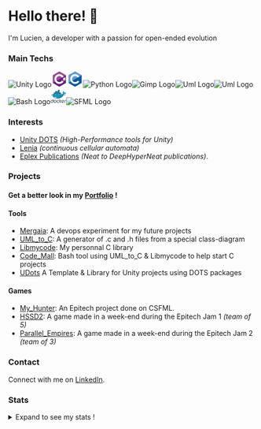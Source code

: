 # Hello there! 👋

I'm Lucien, a developer with a passion for open-ended evolution

### Main Techs
<img src="https://www.vectorlogo.zone/logos/unity3d/unity3d-icon.svg" alt="Unity Logo" width="32"/><img src="https://raw.githubusercontent.com/devicons/devicon/master/icons/csharp/csharp-original.svg" alt="C# Logo" width="32"/><img src="https://raw.githubusercontent.com/devicons/devicon/master/icons/c/c-original.svg" alt="C Logo" width="32"/><img src="https://www.vectorlogo.zone/logos/python/python-icon.svg" alt="Python Logo" width="32"/><img src="https://www.vectorlogo.zone/logos/gimp/gimp-icon.svg" alt="Gimp Logo" width="32"/><img src="https://upload.wikimedia.org/wikipedia/commons/d/d5/UML_logo.svg" alt="Uml Logo" width="48"/><img src="https://www.vectorlogo.zone/logos/linux/linux-icon.svg" alt="Uml Logo" width="32"/><img src="https://www.vectorlogo.zone/logos/gnu_bash/gnu_bash-icon.svg" alt="Bash Logo" width="32"/><img src="https://raw.githubusercontent.com/devicons/devicon/master/icons/docker/docker-original-wordmark.svg" alt="Bash Logo" width="32"/><img src="https://upload.wikimedia.org/wikipedia/commons/a/a0/SFML_Logo.svg" alt="SFML Logo" width="32"/>

### Interests
- [Unity DOTS](https://unity.com/dots) *(High-Performance tools for Unity)*
- [Lenia](https://chakazul.github.io/lenia.html) *(continuous cellular automata)*
- [Eplex Publications](http://eplex.cs.ucf.edu/publications) *(Neat to DeepHyperNeat publications)*.

### Projects
#### Get a better look in my [Portfolio](https://mathematisse.github.io/Portfolio/) !
#### Tools
- [Mergaia](https://github.com/Mergaia): A devops experiment for my future projects
- [UML_to_C](link-to-project-1): A generator of .c and .h files from a special class-diagram
- [Libmycode](link-to-project-6): My personnal C library
- [Code_Mall](link-to-project-1): Bash tool using UML_to_C & Libmycode to help start C projects
- [UDots](https://github.com/mathematisse/Udots) A Template & Library for Unity projects using DOTS packages
#### Games
- [My_Hunter](link-to-project-2): An Epitech project done on CSFML.
- [HSSD2](https://github.com/mathematisse/HSSD): A game made in a week-end during the Epitech Jam 1 *(team of 5)*
- [Parallel_Empires](https://github.com/mathematisse/JAM-Parallele): A game made in a week-end during the Epitech Jam 2 *(team of 3)*

### Contact
Connect with me on [LinkedIn](https://www.linkedin.com/in/lucien-pineau/).

### Stats
<details>
  <summary>Expand to see my stats !</summary>
  <p align="left"> <img src="https://komarev.com/ghpvc/?username=mathematisse&label=Profile%20views&color=0e75b6&style=flat" alt="mathematisse" /> </p>
  <p><img align="center" src="https://github-readme-stats.vercel.app/api/top-langs?username=mathematisse&count_private=true&show_icons=true&locale=en&layout=compact" alt="mathematisse" /></p>
  <p><img align="center" src="https://github-readme-stats.vercel.app/api?username=mathematisse&count_private=true&show_icons=true&locale=en" alt="mathematisse" /></p>
  <p><img align="center" src="https://github-readme-streak-stats.herokuapp.com/?user=mathematisse&count_private=true" alt="mathematisse" /></p>
  <p align="left"> <a href="https://github.com/ryo-ma/github-profile-trophy"><img src="https://github-profile-trophy.vercel.app/?username=mathematisse" alt="mathematisse" /></a> </p>

</details>


